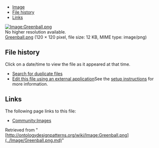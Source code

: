 * [Image](../Image/Greenball.png.md#file)
* [File history](../Image/Greenball.png.md#filehistory)
* [Links](../Image/Greenball.png.md#filelinks)

[![Image:Greenball.png](../../../images/8/8e/Greenball.png)](../../../images/8/8e/Greenball.png)  
No higher resolution available.  
[Greenball.png](../../../images/8/8e/Greenball.png)‎ (120 × 120 pixel, file size: 12 KB, MIME type: image/png)

## File history

Click on a date/time to view the file as it appeared at that time.



  
* [Search for duplicate files](http://ontologydesignpatterns.org/wiki/Special:FileDuplicateSearch/Greenball.png "Special:FileDuplicateSearch/Greenball.png")
* [Edit this file using an external application](http://ontologydesignpatterns.org/wiki/index.php?title=Image:Greenball.png&action=edit&externaledit=true&mode=file "Image:Greenball.png")See the [setup instructions](http://www.mediawiki.org/wiki/Manual:External_editors "http://www.mediawiki.org/wiki/Manual:External_editors") for more information.

## Links



The following page links to this file:


* [Community:Images](../Community/Images.md "Community:Images")


Retrieved from "[http://ontologydesignpatterns.org/wiki/Image:Greenball.png](../Image/Greenball.png.md)"